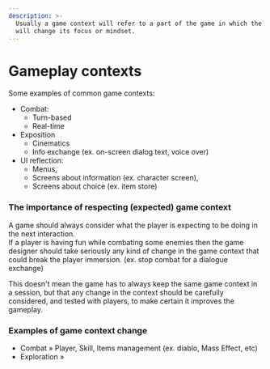 ```yaml
---
description: >-
  Usually a game context will refer to a part of the game in which the player
  will change its focus or mindset.
---
```


# Gameplay contexts

 Some examples of common game contexts:

* Combat: 
  * Turn-based
  * Real-time
* Exposition
  * Cinematics
  * Info exchange \(ex. on-screen dialog text, voice over\)
* UI reflection:
  * Menus,
  * Screens about information \(ex. character screen\),
  * Screens about choice \(ex. item store\)

### The importance of respecting \(expected\) game context

A game should always consider what the player is expecting to be doing in the next interaction.  
If a player is having fun while combating some enemies then the game designer should take seriously any kind of change in the game context that could break the player immersion. \(ex. stop combat for a dialogue exchange\)

This doesn't mean the game has to always keep the same game context in a session, but that any change in the context should be carefully considered, and tested with players, to make certain it improves the gameplay. 

### Examples of game context change

* Combat » Player, Skill, Items management \(ex. diablo, Mass Effect, etc\)
* Exploration » 

